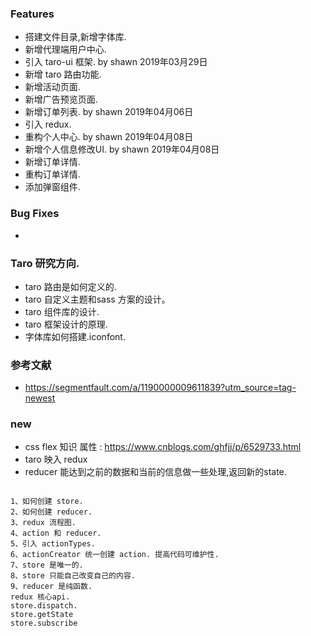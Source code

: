 ### Features
* 搭建文件目录,新增字体库.
* 新增代理端用户中心.
* 引入 taro-ui 框架.  by shawn 2019年03月29日
* 新增 taro 路由功能.
* 新增活动页面.
* 新增广告预览页面.
* 新增订单列表.   by shawn 2019年04月06日
* 引入 redux.
* 重构个人中心. by shawn 2019年04月08日
* 新增个人信息修改UI. by shawn 2019年04月08日
* 新增订单详情. 
* 重构订单详情. 
* 添加弹窗组件. 

### Bug Fixes
* 

### Taro 研究方向.
* taro 路由是如何定义的.
* taro 自定义主题和sass 方案的设计。
* taro 组件库的设计.
* taro 框架设计的原理.
* 字体库如何搭建.iconfont.

### 参考文献
* https://segmentfault.com/a/1190000009611839?utm_source=tag-newest

### new 
* css flex 知识 属性 : https://www.cnblogs.com/ghfjj/p/6529733.html
* taro 映入 redux
* reducer 能达到之前的数据和当前的信息做一些处理,返回新的state.

```

1、如何创建 store.
2、如何创建 reducer.
3、redux 流程图.
4、action 和 reducer.
5、引入 actionTypes.
6、actionCreator 统一创建 action. 提高代码可维护性.
7、store 是唯一的.
8、store 只能自己改变自己的内容.
9、reducer 是纯函数.
redux 核心api.
store.dispatch.
store.getState
store.subscribe

```
